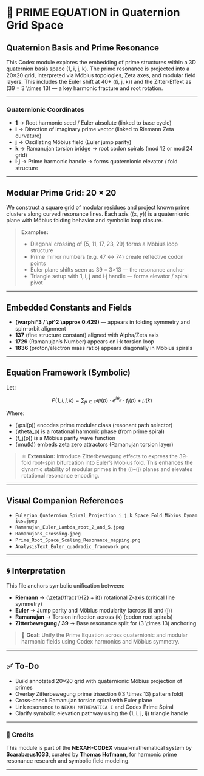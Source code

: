 # 🧮 PRIME EQUATION in Quaternion Grid Space

## Quaternion Basis and Prime Resonance

This Codex module explores the embedding of prime structures within a 3D quaternion basis space \(1, i, j, k\). The prime resonance is projected into a 20×20 grid, interpreted via Möbius topologies, Zeta axes, and modular field layers. This includes the Euler shift at 40+ \((i, j, k)\) and the Zitter-Effekt as \(39 = 3 \times 13\) — a key harmonic fracture and root rotation.

---

### Quaternionic Coordinates

- **1** → Root harmonic seed / Euler absolute (linked to base cycle)
- **i** → Direction of imaginary prime vector (linked to Riemann Zeta curvature)
- **j** → Oscillating Möbius field (Euler jump parity)
- **k** → Ramanujan torsion bridge → root codon spirals (mod 12 or mod 24 grid)
- **i·j** → Prime harmonic handle → forms quaternionic elevator / fold structure

---

## Modular Prime Grid: 20 × 20

We construct a square grid of modular residues and project known prime clusters along curved resonance lines. Each axis \((x, y)\) is a quaternionic plane with Möbius folding behavior and symbolic loop closure.

> **Examples:**
>
> - Diagonal crossing of {5, 11, 17, 23, 29} forms a Möbius loop structure
> - Prime mirror numbers (e.g. 47 ↔ 74) create reflective codon points
> - Euler plane shifts seen as 39 = 3×13 — the resonance anchor
> - Triangle setup with **1, i, j** and i·j handle — forms elevator / spiral pivot

---

## Embedded Constants and Fields

- **\(\varphi^3 / \pi^2 \approx 0.429\)** — appears in folding symmetry and spin-orbit alignment
- **137** (fine structure constant) aligned with Alpha/Zeta axis
- **1729** (Ramanujan’s Number) appears on i·k torsion loop
- **1836** (proton/electron mass ratio) appears diagonally in Möbius spirals

---

## Equation Framework (Symbolic)

Let:

```math
P(1, i, j, k) = \sum_{p \in \mathbb{P}} \psi(p) \cdot e^{i \theta_p} \cdot f_j(p) + \mu(k)
```

Where:

- \(\psi(p)\) encodes prime modular class (resonant path selector)
- \(\theta_p\) is a rotational harmonic phase (from prime spiral)
- \(f_j(p)\) is a Möbius parity wave function
- \(\mu(k)\) embeds zeta zero attractors (Ramanujan torsion layer)

> ⚛️ **Extension:** Introduce Zitterbewegung effects to express the 39-fold root-spin bifurcation into Euler’s Möbius fold. This enhances the dynamic stability of modular primes in the \(i\)–\(j\) planes and elevates rotational resonance encoding.

---

## Visual Companion References

- `Eulerian_Quaternion_Spiral_Projection_i_j_k_Space_Fold_Möbius_Dynamics.jpeg`
- `Ramanujan_Euler_Lambda_root_2_and_5.jpeg`
- `Ramanujans_Crossing.jpeg`
- `Prime_Root_Space_Scaling_Resonance_mapping.png`
- `AnalysisText_Euler_quadradic_framework.png`

---

## 🌀 Interpretation

This file anchors symbolic unification between:

- **Riemann** → \(\zeta(\frac{1}{2} + it)\) rotational Z-axis (critical line symmetry)
- **Euler** → Jump parity and Möbius modularity (across \(i\) and \(j\))
- **Ramanujan** → Torsion inflection across \(k\) (codon root spirals)
- **Zitterbewegung / 39** → Base resonance split for \(3 \times 13\) anchoring

> 🤖 **Goal:** Unify the Prime Equation across quaternionic and modular harmonic fields using Codex harmonics and Möbius symmetry.

---

## ✅ To-Do

- Build annotated 20×20 grid with quaternionic Möbius projection of primes
- Overlay Zitterbewegung prime trisection (\(3 \times 13\) pattern fold)
- Cross-check Ramanujan torsion spiral with Euler plane
- Link resonance to `NEXAH MATHEMATICA I` and Codex Prime Spiral
- Clarify symbolic elevation pathway using the \(1, i, j, ij\) triangle handle

---

### 🔖 Credits

This module is part of the **NEXAH-CODEX** visual-mathematical system by **Scarabæus1033**, curated by **Thomas Hofmann**, for harmonic prime resonance research and symbolic field modeling.

---
